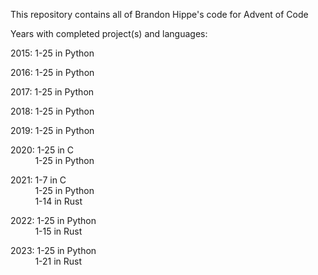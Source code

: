 This repository contains all of Brandon Hippe's code for Advent of Code

Years with completed project(s) and languages:

2015: 1-25 in Python

2016: 1-25 in Python

2017: 1-25 in Python

2018: 1-25 in Python

2019: 1-25 in Python

2020: 1-25 in C\
&nbsp;&nbsp;&nbsp;&nbsp;&nbsp;&nbsp;&nbsp;&nbsp;&nbsp;&nbsp;1-25 in Python

2021: 1-7 in C\
&nbsp;&nbsp;&nbsp;&nbsp;&nbsp;&nbsp;&nbsp;&nbsp;&nbsp;&nbsp;1-25 in Python\
&nbsp;&nbsp;&nbsp;&nbsp;&nbsp;&nbsp;&nbsp;&nbsp;&nbsp;&nbsp;1-14 in Rust

2022: 1-25 in Python\
&nbsp;&nbsp;&nbsp;&nbsp;&nbsp;&nbsp;&nbsp;&nbsp;&nbsp;&nbsp;1-15 in Rust

2023: 1-25 in Python\
&nbsp;&nbsp;&nbsp;&nbsp;&nbsp;&nbsp;&nbsp;&nbsp;&nbsp;&nbsp;1-21 in Rust
